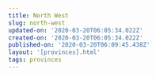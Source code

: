 ```yaml
---
title: North West
slug: north-west
updated-on: '2020-03-20T06:05:34.022Z'
created-on: '2020-03-20T06:05:34.022Z'
published-on: '2020-03-20T06:09:45.438Z'
layout: '[provinces].html'
tags: provinces
---
```



